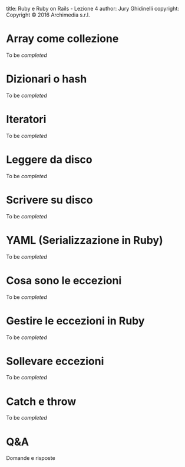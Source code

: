 title: Ruby e Ruby on Rails - Lezione 4
author: Jury Ghidinelli
copyright: Copyright © 2016 Archimedia s.r.l.

# Array come collezione

To be _completed_

# Dizionari o hash

To be _completed_

# Iteratori

To be _completed_


# Leggere da disco

To be _completed_

# Scrivere su disco

To be _completed_

# YAML (Serializzazione in Ruby)

To be _completed_


# Cosa sono le eccezioni

To be _completed_

# Gestire le eccezioni in Ruby

To be _completed_

# Sollevare eccezioni

To be _completed_

# Catch e throw

To be _completed_

# Q&A

Domande e risposte
